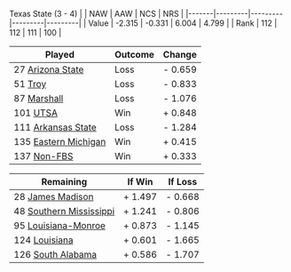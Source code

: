 Texas State (3 - 4)
|       |   NAW   |   AAW   |   NCS   |   NRS   |
|-------|---------|---------|---------|---------|
| Value |  -2.315 |  -0.331 |   6.004 |   4.799 |
| Rank  |     112 |     112 |     111 |     100 |

| Played                    | Outcome    |  Change  |
|---------------------------|------------|----------|
|  27 [Arizona State         ](ArizonaState.md)| Loss       | -  0.659 |
|  51 [Troy                  ](Troy.md)| Loss       | -  0.833 |
|  87 [Marshall              ](Marshall.md)| Loss       | -  1.076 |
| 101 [UTSA                  ](UTSA.md)| Win        | +  0.848 |
| 111 [Arkansas State        ](ArkansasState.md)| Loss       | -  1.284 |
| 135 [Eastern Michigan      ](EasternMichigan.md)| Win        | +  0.415 |
| 137 [Non-FBS               ](NonFBS.md)| Win        | +  0.333 |

| Remaining                 |  If Win  |  If Loss |
|---------------------------|----------|----------|
|  28 [James Madison         ](JamesMadison.md)| +  1.497 | -  0.668 |
|  48 [Southern Mississippi  ](SouthernMississippi.md)| +  1.241 | -  0.806 |
|  95 [Louisiana-Monroe      ](LouisianaMonroe.md)| +  0.873 | -  1.145 |
| 124 [Louisiana             ](Louisiana.md)| +  0.601 | -  1.665 |
| 126 [South Alabama         ](SouthAlabama.md)| +  0.586 | -  1.707 |


